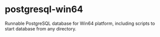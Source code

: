 postgresql-win64
================

Runnable PostgreSQL database for Win64 platform, including scripts to start database from any directory.
